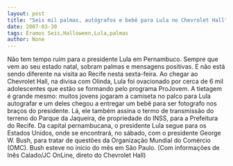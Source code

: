 ```yaml
---
layout: post
title: "Seis mil palmas, autógrafos e bebê para Lula no Chevrolet Hall"
date: 2007-03-30
tags: Éramos Seis,Halloween,Lula,palmas
author: None
---
```

Não tem tempo ruim para o presidente Lula em Pernambuco. Sempre que vem ao seu estado natal, sobram palmas e mensagens positivas. E não está sendo diferente na visita ao Recife nesta sexta-feira.
Ao chegar ao Chevrolet Hall, na divisa com Olinda, Lula foi ovacionado por cerca de 6&nbsp;mil adolescentes que estão se formando pelo programa ProJovem. A tietagem é grande mesmo: muitos jovens jogaram a camiseta no palco para Lula autografar e um deles chegou a entregar um bebê para ser fotografo nos braços do presidente.
Lá, ele também assina o termo de transmissão do terreno do Parque da Jaqueira, de propriedade do INSS, para a Prefeitura do Recife.
Da capital pernambucana, o presidente Lula segue para os Estados Unidos, onde se encontrará, no sábado, com o presidente George W. Bush, para tratar de questões da Organização Mundial do Comércio (OMC). Bush esteve no início do mês em São Paulo.
(Com informações de Inês Calado/JC OnLine, direto do Chevrolet Hall) 